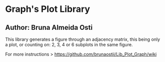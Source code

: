 # Graph's Plot Library 
## Author: Bruna Almeida Osti

<p> This library generates a figure through an adjacency matrix, this being only a plot, or counting on: 2, 3, 4 or 6 subplots in the same figure.</p>

For more instructions > https://github.com/brunaostii/Lib_Plot_Graph/wiki
